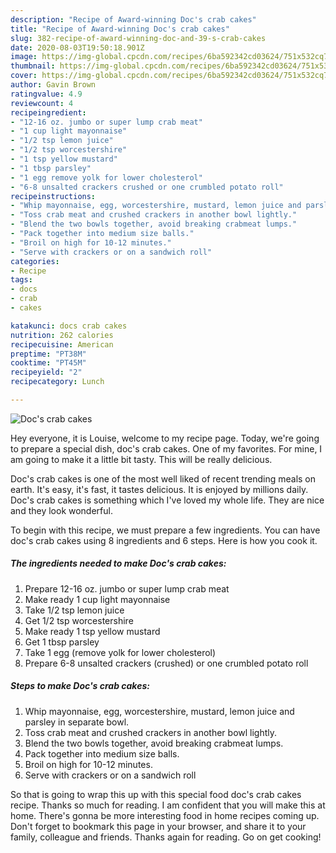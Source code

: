 ```yaml
---
description: "Recipe of Award-winning Doc's crab cakes"
title: "Recipe of Award-winning Doc's crab cakes"
slug: 382-recipe-of-award-winning-doc-and-39-s-crab-cakes
date: 2020-08-03T19:50:18.901Z
image: https://img-global.cpcdn.com/recipes/6ba592342cd03624/751x532cq70/docs-crab-cakes-recipe-main-photo.jpg
thumbnail: https://img-global.cpcdn.com/recipes/6ba592342cd03624/751x532cq70/docs-crab-cakes-recipe-main-photo.jpg
cover: https://img-global.cpcdn.com/recipes/6ba592342cd03624/751x532cq70/docs-crab-cakes-recipe-main-photo.jpg
author: Gavin Brown
ratingvalue: 4.9
reviewcount: 4
recipeingredient:
- "12-16 oz. jumbo or super lump crab meat"
- "1 cup light mayonnaise"
- "1/2 tsp lemon juice"
- "1/2 tsp worcestershire"
- "1 tsp yellow mustard"
- "1 tbsp parsley"
- "1 egg remove yolk for lower cholesterol"
- "6-8 unsalted crackers crushed or one crumbled potato roll"
recipeinstructions:
- "Whip mayonnaise, egg, worcestershire, mustard, lemon juice and parsley in separate bowl."
- "Toss crab meat and crushed crackers in another bowl lightly."
- "Blend the two bowls together, avoid breaking crabmeat lumps."
- "Pack together into medium size balls."
- "Broil on high for 10-12 minutes."
- "Serve with crackers or on a sandwich roll"
categories:
- Recipe
tags:
- docs
- crab
- cakes

katakunci: docs crab cakes 
nutrition: 262 calories
recipecuisine: American
preptime: "PT38M"
cooktime: "PT45M"
recipeyield: "2"
recipecategory: Lunch

---
```



![Doc&#39;s crab cakes](https://img-global.cpcdn.com/recipes/6ba592342cd03624/751x532cq70/docs-crab-cakes-recipe-main-photo.jpg)

Hey everyone, it is Louise, welcome to my recipe page. Today, we're going to prepare a special dish, doc&#39;s crab cakes. One of my favorites. For mine, I am going to make it a little bit tasty. This will be really delicious.



Doc&#39;s crab cakes is one of the most well liked of recent trending meals on earth. It's easy, it's fast, it tastes delicious. It is enjoyed by millions daily. Doc&#39;s crab cakes is something which I've loved my whole life. They are nice and they look wonderful.


To begin with this recipe, we must prepare a few ingredients. You can have doc&#39;s crab cakes using 8 ingredients and 6 steps. Here is how you cook it.

<!--inarticleads1-->

##### The ingredients needed to make Doc&#39;s crab cakes:

1. Prepare 12-16 oz. jumbo or super lump crab meat
1. Make ready 1 cup light mayonnaise
1. Take 1/2 tsp lemon juice
1. Get 1/2 tsp worcestershire
1. Make ready 1 tsp yellow mustard
1. Get 1 tbsp parsley
1. Take 1 egg (remove yolk for lower cholesterol)
1. Prepare 6-8 unsalted crackers (crushed) or one crumbled potato roll




<!--inarticleads2-->

##### Steps to make Doc&#39;s crab cakes:

1. Whip mayonnaise, egg, worcestershire, mustard, lemon juice and parsley in separate bowl.
1. Toss crab meat and crushed crackers in another bowl lightly.
1. Blend the two bowls together, avoid breaking crabmeat lumps.
1. Pack together into medium size balls.
1. Broil on high for 10-12 minutes.
1. Serve with crackers or on a sandwich roll




So that is going to wrap this up with this special food doc&#39;s crab cakes recipe. Thanks so much for reading. I am confident that you will make this at home. There's gonna be more interesting food in home recipes coming up. Don't forget to bookmark this page in your browser, and share it to your family, colleague and friends. Thanks again for reading. Go on get cooking!
